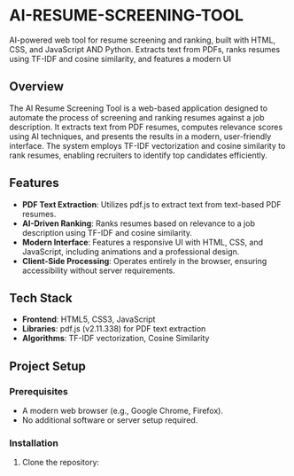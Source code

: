 # AI-RESUME-SCREENING-TOOL
AI-powered web tool for resume screening and ranking, built with HTML, CSS, and JavaScript AND Python. Extracts text from PDFs, ranks resumes using TF-IDF and cosine similarity, and features a modern UI

## Overview
The AI Resume Screening Tool is a web-based application designed to automate the process of screening and ranking resumes against a job description. It extracts text from PDF resumes, computes relevance scores using AI techniques, and presents the results in a modern, user-friendly interface. The system employs TF-IDF vectorization and cosine similarity to rank resumes, enabling recruiters to identify top candidates efficiently.

## Features
- **PDF Text Extraction**: Utilizes pdf.js to extract text from text-based PDF resumes.
- **AI-Driven Ranking**: Ranks resumes based on relevance to a job description using TF-IDF and cosine similarity.
- **Modern Interface**: Features a responsive UI with HTML, CSS, and JavaScript, including animations and a professional design.
- **Client-Side Processing**: Operates entirely in the browser, ensuring accessibility without server requirements.

## Tech Stack
- **Frontend**: HTML5, CSS3, JavaScript
- **Libraries**: pdf.js (v2.11.338) for PDF text extraction
- **Algorithms**: TF-IDF vectorization, Cosine Similarity

## Project Setup
### Prerequisites
- A modern web browser (e.g., Google Chrome, Firefox).
- No additional software or server setup required.

### Installation
1. Clone the repository:
